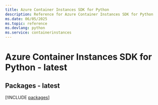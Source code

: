 ```yaml
---
title: Azure Container Instances SDK for Python
description: Reference for Azure Container Instances SDK for Python
ms.date: 06/05/2025
ms.topic: reference
ms.devlang: python
ms.service: containerinstances
---
```

# Azure Container Instances SDK for Python - latest
## Packages - latest
[!INCLUDE [packages](container-instances-index.md)]